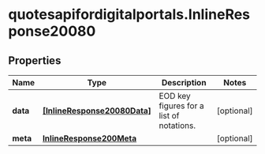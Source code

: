 # quotesapifordigitalportals.InlineResponse20080

## Properties

Name | Type | Description | Notes
------------ | ------------- | ------------- | -------------
**data** | [**[InlineResponse20080Data]**](InlineResponse20080Data.md) | EOD key figures for a list of notations. | [optional] 
**meta** | [**InlineResponse200Meta**](InlineResponse200Meta.md) |  | [optional] 


